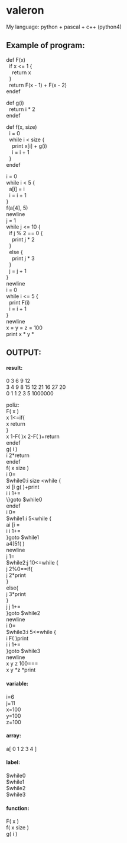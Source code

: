 # valeron
My language: python + pascal + c++ (python4)

## Example of program:

def F(x)  
&nbsp;&nbsp;if x <= 1 \{  
&nbsp;&nbsp;&nbsp;&nbsp;return x  
&nbsp;&nbsp;\}  
&nbsp;&nbsp;return F(x - 1) + F(x - 2)  
endef  

def g(i)  
&nbsp;&nbsp;return i * 2  
endef

def f(x, size)  
&nbsp;&nbsp;i = 0  
&nbsp;&nbsp;while i < size \{  
&nbsp;&nbsp;&nbsp;&nbsp;print x[i] + g(i)  
&nbsp;&nbsp;&nbsp;&nbsp;i = i + 1  
&nbsp;&nbsp;\}  
endef

i = 0  
while i < 5 \{  
&nbsp;&nbsp;a[i] = i  
&nbsp;&nbsp;i = i + 1  
\}  
f(a[4], 5)  
newline  
j = 1  
while j <= 10 \{  
&nbsp;&nbsp;if j % 2 == 0 \{  
&nbsp;&nbsp;&nbsp;&nbsp;print j * 2  
&nbsp;&nbsp;\}  
&nbsp;&nbsp;else \{  
&nbsp;&nbsp;&nbsp;&nbsp;print j * 3  
&nbsp;&nbsp;\}  
&nbsp;&nbsp;j = j + 1  
\}  
newline  
i = 0  
while i <= 5 \{  
&nbsp;&nbsp;print F(i)  
&nbsp;&nbsp;i = i + 1  
\}  
newline  
x = y = z = 100  
print x * y *   

## OUTPUT:  
#### result:  
0 3 6 9 12  
3 4 9 8 15 12 21 16 27 20  
0 1 1 2 3 5 
1000000  

poliz:  
F( x )  
x 1<=if\{  
x return   
\}  
x 1-F( )x 2-F( )+return  
endef  
g( i )  
i 2\*return   
endef  
f( x size )  
i 0=  
$while0:i size \<while \{  
xi \[i g( )+print   
i i 1+=  
\\}goto $while0  
endef  
i 0=  
\$while1:i 5<while \{  
ai \[i =  
i i 1+=  
\}goto \$while1  
a4\[5f( )  
newline  
j 1=  
\$while2:j 10<=while \{  
j 2%0==if\{   
j 2\*print   
\}  
else\{  
j 3\*print   
\}  
j j 1+=  
\}goto \$while2  
newline   
i 0=  
\$while3:i 5<=while \{  
i F( )print   
i i 1+=  
\}goto \$while3   
newline   
x y z 100===  
x y \*z \*print   

#### variable:  
i=6  
j=11  
x=100  
y=100  
z=100  

#### array:
a\[ 0 1 2 3 4 \]  

#### label:    
\$while0  
\$while1  
\$while2  
\$while3  

#### function:  
F( x )  
f( x size )  
g( i )  

